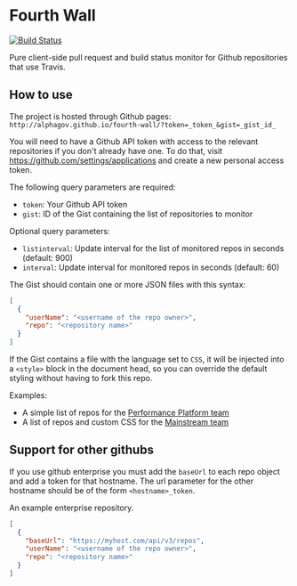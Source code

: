 # Fourth Wall

[![Build Status](https://travis-ci.org/alphagov/fourth-wall.png)](https://travis-ci.org/alphagov/fourth-wall)

Pure client-side pull request and build status monitor for Github repositories that use Travis.

## How to use

The project is hosted through Github pages:
`http://alphagov.github.io/fourth-wall/?token=_token_&gist=_gist_id_`

You will need to have a Github API token with access to the relevant
repositories if you don't already have one. To do that, visit
https://github.com/settings/applications and create a new personal
access token.

The following query parameters are required:
 - `token`: Your Github API token
 - `gist`: ID of the Gist containing the list of repositories to monitor

Optional query parameters:
 - `listinterval`: Update interval for the list of monitored repos in seconds (default: 900)
 - `interval`: Update interval for monitored repos in seconds (default: 60)


The Gist should contain one or more JSON files with this syntax:
```json
[
  {
    "userName": "<username of the repo owner>",
    "repo": "<repository name>"
  }
]
```

If the Gist contains a file with the language set to `CSS`, it will be injected
into a `<style>` block in the document head, so you can override the default
styling without having to fork this repo.

Examples:

* A simple list of repos for the [Performance Platform team](https://gist.github.com/abersager/6449384)
* A list of repos and custom CSS for the [Mainstream team](https://gist.github.com/norm/7248264)

## Support for other githubs

If you use github enterprise you must add the `baseUrl` to each repo object and
add a token for that hostname. The url parameter for the other hostname should
 be of the form `<hostname>_token`.

An example enterprise repository.

```json
[
  {
    "baseUrl": "https://myhost.com/api/v3/repos",
    "userName": "<username of the repo owner>",
    "repo": "<repository name>"
  }
]
```
